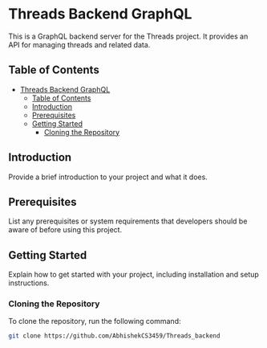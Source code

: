 # Threads Backend GraphQL

This is a GraphQL backend server for the Threads project. It provides an API for managing threads and related data.

## Table of Contents

- [Threads Backend GraphQL](#threads-backend-graphql)
  - [Table of Contents](#table-of-contents)
  - [Introduction](#introduction)
  - [Prerequisites](#prerequisites)
  - [Getting Started](#getting-started)
    - [Cloning the Repository](#cloning-the-repository)

## Introduction

Provide a brief introduction to your project and what it does.

## Prerequisites

List any prerequisites or system requirements that developers should be aware of before using this project.

## Getting Started

Explain how to get started with your project, including installation and setup instructions.

### Cloning the Repository

To clone the repository, run the following command:

```bash
git clone https://github.com/AbhishekCS3459/Threads_backend
